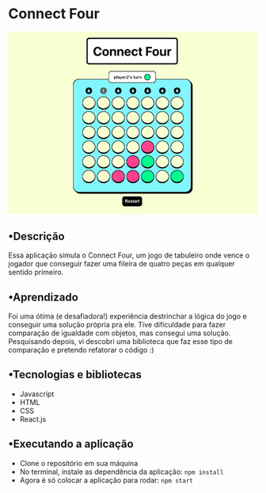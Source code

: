 # Connect Four
<img src="https://github.com/felipedfe/connect-four-game/blob/main/connect-4.png" alt="tela da aplicação" width="600">

## •Descrição
Essa aplicação simula o Connect Four, um jogo de tabuleiro onde vence o jogador que conseguir fazer uma fileira de quatro peças em qualquer sentido primeiro.

## •Aprendizado
Foi uma ótima (e desafiadora!) experiência destrinchar a lógica do jogo e conseguir uma solução própria pra ele. Tive dificuldade para fazer comparação de igualdade com objetos, mas consegui uma solução. Pesquisando depois, vi descobri uma biblioteca que faz esse tipo de comparação e pretendo refatorar o código :)

## •Tecnologias e bibliotecas
- Javascript
- HTML
- CSS
- React.js

## •Executando a aplicação
- Clone o repositório em sua máquina
- No terminal, instale as dependência da aplicação: ```npm install```
- Agora é só colocar a aplicação para rodar: ```npm start```
